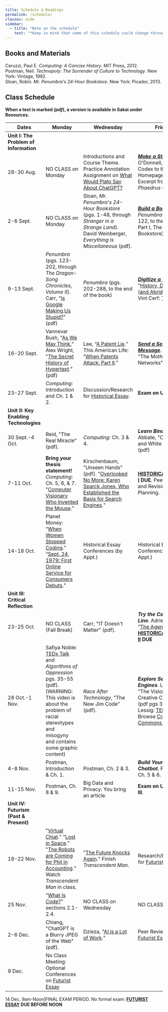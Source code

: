 ```yaml
---
title: Schedule & Readings
permalink: /schedule/
classes: wide
sidebar:
  - title: "Note on the schedule"
    text: "*Keep in mind that some of this schedule could change throughout the semester. However, if anything changes I'll update this page, and I'll be sure to give you plenty of advance notice.*"
---
```


## Books and Materials

Ceruzzi, Paul E. *Computing: A Concise History*. MIT Press, 2012.  
Postman, Neil. *Technopoly: The Surrender of Culture to Technology*. New York: Vintage, 1992.  
Sloan, Robin. *Mr. Penumbra's 24-Hour Bookstore*. New York: Picador, 2013.

## Class Schedule

**When a text is marked *(pdf)*, a version is available in Sakai under Resources.**

Dates|Monday|Wednesday|Friday
--|---|---|---
|**Unit I: The Problem of Information**
28-30 Aug.|NO CLASS on Monday|Introductions and Course Theme. Practice Annotation Assignment on [What Would Plato Say About ChatGPT?](https://www.nytimes.com/2022/12/15/opinion/chatgpt-education-ai-technology.html)|[***Make a Stop Sign***](/CIS115/exercises/stopsign). O'Donnell, "From the Codex to the Homepage" (pdf). Excerpt from *Phaedrus* (pdf).
2-6 Sept.|NO CLASS on Monday|Sloan, *Mr. Penumbra's 24-Hour Bookstore* (pgs. 1-48, through *Stranger in a Strange Land*). David Weinberger, *Everything is Miscellaneous* (pdf).|[***Build a Book***](/CIS115/exercises/book). *Penumbra* (pgs. 49-122, to the end of Part I, The Bookstore).
9-13 Sept.|*Penumbra* (pgs. 123-202, through *The Dragon-Song Chronicles, Volume II*). Carr, "[Is Google Making Us Stupid?](http://www.theatlantic.com/magazine/archive/2008/07/is-google-making-us-stupid/306868/)" (pdf)|*Penumbra* (pgs. 202-288, to the end of the book)|[***Digitize a Text***](/CIS115/exercises/digitize). "[History, Digitized (and Abridged)](http://www.nytimes.com/2007/03/10/business/yourmoney/11archive.html?ref=business)." Vint Cerf: [TEDx Talk](https://www.youtube.com/watch?reload=9&v=GV0A82TCrf0)
16-20 Sept.|Vannevar Bush, "[As We May Think.](http://www.theatlantic.com/magazine/archive/1945/07/as-we-may-think/303881/)" Alex Wright, "[The Secret History of Hypertext](https://www.theatlantic.com/technology/archive/2014/05/in-search-of-the-proto-memex/371385/)." (pdf)|Lee, “[A Patent Lie](http://www.nytimes.com/2007/06/09/opinion/09lee.html?_r=1&oref=slogin).” This American Life: “[When Patents Attack: Part II](http://www.thisamericanlife.org/radio-archives/episode/496/when-patents-attack-part-two).”|[***Send a Secret Message***](/CIS115/exercises/secret). Standage, "The Mother of All Networks" (pdf).|
23-27 Sept.|*Computing*: Introduction and Ch. 1 & 2.|Discussion/Research for [Historical Essay](/CIS115/assignments/historical-essay).|**Exam on Unit I**
|**Unit II: Key Enabling Technologies**
30 Sept.-4 Oct.|Reid, "The Real Miracle" (pdf).|*Computing*: Ch. 3 & 4.|***Learn Binary***. Abbate, "Cold War and White Heat." (pdf)
7-11 Oct.|**Bring your thesis statement!** *Computing*: Ch. 5, 6, & 7. "[Computer Visionary Who Invented the Mouse](http://www.nytimes.com/2013/07/04/technology/douglas-c-engelbart-inventor-of-the-computer-mouse-dies-at-88.html)."|Kirschenbaum, "Unseen Hands" (pdf). "[Overlooked No More: Karen Sparck Jones, Who Established the Basis for Search Engines](https://www.nytimes.com/2019/01/02/obituaries/karen-sparck-jones-overlooked.html)."|**[HISTORICAL ESSAY I](/CIS115/assignments/historical-essay) DUE**. Peer Review and Revision Planning.
14-18 Oct.|Planet Money: “[When Women Stopped Coding](https://www.npr.org/sections/money/2014/10/17/356944145/episode-576-when-women-stopped-coding).” “[Sept. 24, 1979: First Online Service for Consumers Debuts](https://www.wired.com/2009/09/0924compuserve-launches/)."|Historical Essay Conferences (by Appt.)|Historical Essay Conferences (by Appt.)
|**Unit III: Critical Reflection**
23-25 Oct.|NO CLASS (Fall Break)|Carr, "IT Doesn't Matter" (pdf).|***Try the Command Line.*** Adrien Chen, “[The Agency](https://www.nytimes.com/2015/06/07/magazine/the-agency.html).” **[HISTORICAL ESSAY II](/CIS115/assignments/historical-essay-revision) DUE**
28 Oct.-1 Nov.|Safiya Noble: [TEDx Talk](https://youtu.be/UXuJ8yQf6dI) and *Algorithms of Oppression* pgs. 35-55 (pdf). (WARNING: This video is about the problem of racial stereotypes and misogyny and contains some graphic content)|*Race After Technology*, "The New Jim Code" (pdf).|***Explore Search Engines***. Lessig, "The Vision for the Creative Commons" (pdf pgs 36-49). Lessig: [TED Talk](https://www.ted.com/talks/lawrence_lessig_laws_that_choke_creativity). Browse [Creative Commons website](https://creativecommons.org/).
4-8 Nov.|Postman, Introduction & Ch. 1.|Postman, Ch. 2 & 3.|***Build Your Own Chatbot.*** Postman, Ch. 5 & 6.
11-15 Nov.|Postman, Ch. 8 & 9.|Big Data and Privacy: You bring an article.|**Exam on Units II & III**.
|**Unit IV: Futurism (Past & Present)**
18-22 Nov.|"[Virtual Chiat](http://www.wired.com/wired/archive/2.07/chiat.html)." "[Lost in Space](http://www.wired.com/wired/archive/7.02/chiat.html)." "[The Robots are Coming for Phil in Accounting](https://www.nytimes.com/2021/03/06/business/the-robots-are-coming-for-phil-in-accounting.html)." Watch *Transcendent Man* in class.|"[The Future Knocks Again](http://www.nytimes.com/2008/07/10/garden/10disney.html)." Finish *Transcendent Man*.|Research/Discussion for [Futurist Essay](/CIS115/assignments/futurist-essay).
25 Nov.|"[What Is Code?](https://www.bloomberg.com/graphics/2015-paul-ford-what-is-code/#lets-begin)" sections 2.1-2.4.|NO CLASS on Wednesday|NO CLASS on Friday
2-6 Dec.|Chiang, "ChatGPT is a Blurry JPEG of the Web" (pdf).|Dzieza, "[AI is a Lot of Work](https://www.theverge.com/features/23764584/ai-artificial-intelligence-data-notation-labor-scale-surge-remotasks-openai-chatbots)."|Peer Review of [Futurist Essay](/CIS115/assignments/futurist-essay).
9 Dec.|No Class Meeting: Optional Conferences on [Futurist Essay](/CIS115/assignments/futurist-essay)

14 Dec. 9am-Noon|FINAL EXAM PERIOD. No formal exam: **[FUTURIST ESSAY](/CIS115/assignments/futurist-essay) DUE BEFORE NOON**
